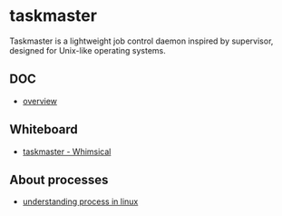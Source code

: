 # taskmaster
Taskmaster is a lightweight job control daemon inspired by supervisor, designed for Unix-like operating systems. 

## DOC
- [overview](Doc/overview.md)

## Whiteboard
- [taskmaster - Whimsical](https://whimsical.com/task-master-29cbvwuy74kdfhD9hngdUt)

## About processes
- [understanding process in linux](https://www.youtube.com/watch?v=lP7xoqkqDZQ&list=PLtK75qxsQaMKLUENMaPlD_O2qS8ZBGjuy&index=2&pp=iAQB)